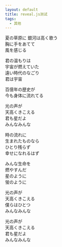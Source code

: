 ```yaml
---
layout: default
title: reveal.js测试
tags: 
  - 其他
---
```


夏の草原に
銀河は高く歌う  
胸に手をあてて  
風を感じる  
  
<!-- .slide vertical=true -->
  
君の温もりは  
宇宙が燃えていた  
遠い時代のなごり  
君は宇宙  
  
<!-- .slide vertical=true -->
  
百億年の歴史が  
今も身体に流れてる  
  
<!-- .slide vertical=true -->
  
光の声が  
天高くきこえる  
君も星だよ  
みんなみんな  
  
<!-- .slide vertical=true -->
  
時の流れに  
生まれたものなら  
ひとり残らず  
幸せになれるはず  
  
<!-- .slide vertical=true -->
  
みんな生命を  
燃やすんだ  
星のように  
蛍のように  
  
<!-- .slide vertical=true -->
  
光の声が  
天高くきこえる  
僕らはひとつ  
みんなみんな  

<!-- .slide vertical=true -->

光の声が  
天高くきこえる  
君も星だよ  
みんなみんな  
